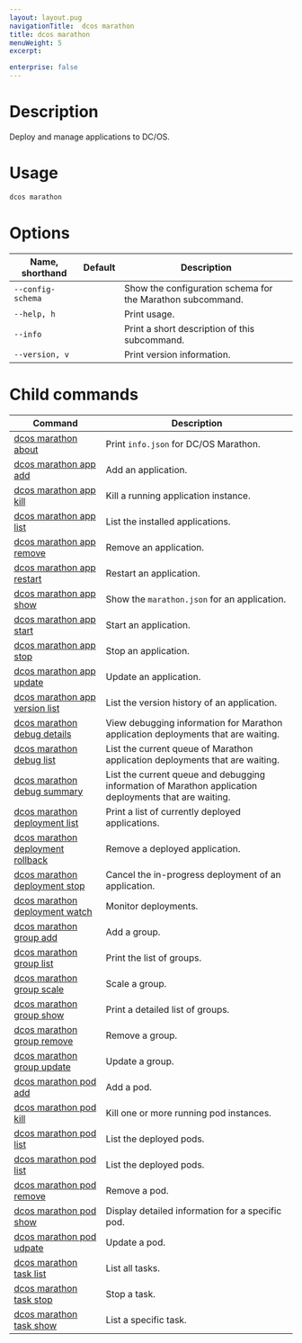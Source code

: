 ```yaml
---
layout: layout.pug
navigationTitle:  dcos marathon
title: dcos marathon
menuWeight: 5
excerpt:

enterprise: false
---
```


<!-- This source repo for this topic is https://github.com/dcos/dcos-docs -->


# Description
Deploy and manage applications to DC/OS.

# Usage

```bash
dcos marathon
```

# Options

| Name, shorthand | Default | Description |
|---------|-------------|-------------|
| `--config-schema`   |             |  Show the configuration schema for the Marathon subcommand. |
| `--help, h`   |             |  Print usage. |
| `--info`   |             |  Print a short description of this subcommand. |
| `--version, v`   |             | Print version information. |

# Child commands

| Command | Description |
|---------|-------------|
| [dcos marathon about](/1.10/cli/command-reference/dcos-marathon/dcos-marathon-about/)   | Print `info.json` for DC/OS Marathon. | 
| [dcos marathon app add](/1.10/cli/command-reference/dcos-marathon/dcos-marathon-app-add/)   |  Add an application. | 
| [dcos marathon app kill](/1.10/cli/command-reference/dcos-marathon/dcos-marathon-app-kill/)   | Kill a running application instance.  | 
| [dcos marathon app list](/1.10/cli/command-reference/dcos-marathon/dcos-marathon-app-list/)   | List the installed applications.  | 
| [dcos marathon app remove](/1.10/cli/command-reference/dcos-marathon/dcos-marathon-app-remove/)   |  Remove an application. | 
| [dcos marathon app restart](/1.10/cli/command-reference/dcos-marathon/dcos-marathon-app-restart/)   | Restart an application.  | 
| [dcos marathon app show](/1.10/cli/command-reference/dcos-marathon/dcos-marathon-app-show/)   | Show the `marathon.json` for an  application.  | 
| [dcos marathon app start](/1.10/cli/command-reference/dcos-marathon/dcos-marathon-app-start/)   | Start an application.  | 
| [dcos marathon app stop](/1.10/cli/command-reference/dcos-marathon/dcos-marathon-app-stop/)   | Stop an application.  | 
| [dcos marathon app update](/1.10/cli/command-reference/dcos-marathon/dcos-marathon-app-update/)   | Update an application.  | 
| [dcos marathon app version list](/1.10/cli/command-reference/dcos-marathon/dcos-marathon-app-version-list/)   | List the version history of an application.  | 
| [dcos marathon debug details](/1.10/cli/command-reference/dcos-marathon/dcos-marathon-debug-details/) | View debugging information for Marathon application deployments that are waiting.  | 
| [dcos marathon debug list](/1.10/cli/command-reference/dcos-marathon/dcos-marathon-debug-list/)   | List the current queue of Marathon application deployments that are waiting.  | 
| [dcos marathon debug summary](/1.10/cli/command-reference/dcos-marathon/dcos-marathon-debug-summary/)   | List the current queue and debugging information of Marathon application deployments that are waiting.  | 
| [dcos marathon deployment list](/1.10/cli/command-reference/dcos-marathon/dcos-marathon-deployment-list/) | Print a list of currently deployed applications. | 
| [dcos marathon deployment rollback](/1.10/cli/command-reference/dcos-marathon/dcos-marathon-deployment-rollback/) | Remove a deployed application. | 
| [dcos marathon deployment stop](/1.10/cli/command-reference/dcos-marathon/dcos-marathon-deployment-stop/) | Cancel the in-progress deployment of an application. | 
| [dcos marathon deployment watch](/1.10/cli/command-reference/dcos-marathon/dcos-marathon-deployment-stop/) | Monitor deployments. | 
| [dcos marathon group add](/1.10/cli/command-reference/dcos-marathon/dcos-marathon-group-add/) | Add a group. | 
| [dcos marathon group list](/1.10/cli/command-reference/dcos-marathon/dcos-marathon-group-list/) | Print the list of groups. | 
| [dcos marathon group scale](/1.10/cli/command-reference/dcos-marathon/dcos-marathon-group-scale/) | Scale a group. | 
| [dcos marathon group show](/1.10/cli/command-reference/dcos-marathon/dcos-marathon-group-scale/) | Print a detailed list of groups. | 
| [dcos marathon group remove](/1.10/cli/command-reference/dcos-marathon/dcos-marathon-group-remove/) | Remove a group. | 
| [dcos marathon group update](/1.10/cli/command-reference/dcos-marathon/dcos-marathon-group-update/) | Update a group. | 
| [dcos marathon pod add](/1.10/cli/command-reference/dcos-marathon/dcos-marathon-pod-add/) | Add a pod. | 
| [dcos marathon pod kill](/1.10/cli/command-reference/dcos-marathon/dcos-marathon-pod-kill/) | Kill one or more running pod instances. | 
| [dcos marathon pod list](/1.10/cli/command-reference/dcos-marathon/dcos-marathon-pod-list/) | List the deployed pods. | 
| [dcos marathon pod list](/1.10/cli/command-reference/dcos-marathon/dcos-marathon-pod-list/) | List the deployed pods. | 
| [dcos marathon pod remove](/1.10/cli/command-reference/dcos-marathon/dcos-marathon-pod-remove/) | Remove a pod. | 
| [dcos marathon pod show](/1.10/cli/command-reference/dcos-marathon/dcos-marathon-pod-show/) | Display detailed information for a specific pod. | 
| [dcos marathon pod udpate](/1.10/cli/command-reference/dcos-marathon/dcos-marathon-pod-update/) | Update a pod. | 
| [dcos marathon task list](/1.10/cli/command-reference/dcos-marathon/dcos-marathon-task-list/) | List all tasks. | 
| [dcos marathon task stop](/1.10/cli/command-reference/dcos-marathon/dcos-marathon-task-stop/) | Stop a task. | 
| [dcos marathon task show](/1.10/cli/command-reference/dcos-marathon/dcos-marathon-task-show/) | List a specific task. | 


